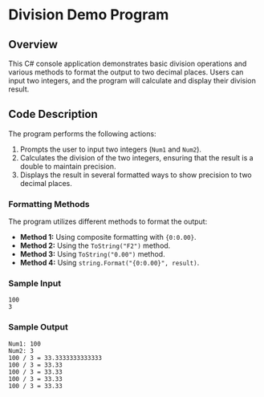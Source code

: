 # Division Demo Program

## Overview
This C# console application demonstrates basic division operations and various methods to format the output to two decimal places. Users can input two integers, and the program will calculate and display their division result.

## Code Description
The program performs the following actions:
1. Prompts the user to input two integers (`Num1` and `Num2`).
2. Calculates the division of the two integers, ensuring that the result is a double to maintain precision.
3. Displays the result in several formatted ways to show precision to two decimal places.

### Formatting Methods
The program utilizes different methods to format the output:
- **Method 1:** Using composite formatting with `{0:0.00}`.
- **Method 2:** Using the `ToString("F2")` method.
- **Method 3:** Using `ToString("0.00")` method.
- **Method 4:** Using `string.Format("{0:0.00}", result)`.

### Sample Input
```
100
3
```

### Sample Output
```
Num1: 100
Num2: 3
100 / 3 = 33.3333333333333
100 / 3 = 33.33
100 / 3 = 33.33
100 / 3 = 33.33
100 / 3 = 33.33
```
